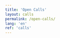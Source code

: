 ```yaml
---
title: 'Open Calls'
layout: calls
permalink: /open-calls/
lang: 'en'
ref: 'calls'
---
```

<!--- {% include news-list.html %} --->